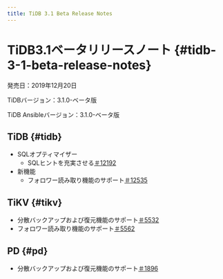```yaml
---
title: TiDB 3.1 Beta Release Notes
---
```


# TiDB3.1ベータリリースノート {#tidb-3-1-beta-release-notes}

発売日：2019年12月20日

TiDBバージョン：3.1.0-ベータ版

TiDB Ansibleバージョン：3.1.0-ベータ版

## TiDB {#tidb}

-   SQLオプティマイザー
    -   SQLヒントを充実させる[＃12192](https://github.com/pingcap/tidb/pull/12192)
-   新機能
    -   フォロワー読み取り機能のサポート[＃12535](https://github.com/pingcap/tidb/pull/12535)

## TiKV {#tikv}

-   分散バックアップおよび復元機能のサポート[＃5532](https://github.com/tikv/tikv/pull/5532)
-   フォロワー読み取り機能のサポート[＃5562](https://github.com/tikv/tikv/pull/5562)

## PD {#pd}

-   分散バックアップおよび復元機能のサポート[＃1896](https://github.com/pingcap/pd/pull/1896)
